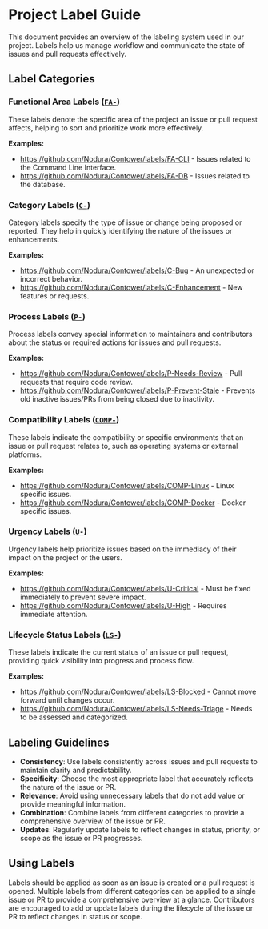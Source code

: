 # Project Label Guide

This document provides an overview of the labeling system used in our project. Labels help us manage workflow and communicate the state of issues and pull requests effectively.

## Label Categories

### Functional Area Labels ([`FA-`][FA])

These labels denote the specific area of the project an issue or pull request affects, helping to sort and prioritize work more effectively.

**Examples:**

-   https://github.com/Nodura/Contower/labels/FA-CLI - Issues related to the Command Line Interface.
-   https://github.com/Nodura/Contower/labels/FA-DB - Issues related to the database.

### Category Labels ([`C-`][C])

Category labels specify the type of issue or change being proposed or reported. They help in quickly identifying the nature of the issues or enhancements.

**Examples:**

-   https://github.com/Nodura/Contower/labels/C-Bug - An unexpected or incorrect behavior.
-   https://github.com/Nodura/Contower/labels/C-Enhancement - New features or requests.

### Process Labels ([`P-`][P])

Process labels convey special information to maintainers and contributors about the status or required actions for issues and pull requests.

**Examples:**

-   https://github.com/Nodura/Contower/labels/P-Needs-Review - Pull requests that require code review.
-   https://github.com/Nodura/Contower/labels/P-Prevent-Stale - Prevents old inactive issues/PRs from being closed due to inactivity.

### Compatibility Labels ([`COMP-`][COMP])

These labels indicate the compatibility or specific environments that an issue or pull request relates to, such as operating systems or external platforms.

**Examples:**

-   https://github.com/Nodura/Contower/labels/COMP-Linux - Linux specific issues.
-   https://github.com/Nodura/Contower/labels/COMP-Docker - Docker specific issues.

### Urgency Labels ([`U-`][U])

Urgency labels help prioritize issues based on the immediacy of their impact on the project or the users.

**Examples:**

-   https://github.com/Nodura/Contower/labels/U-Critical - Must be fixed immediately to prevent severe impact.
-   https://github.com/Nodura/Contower/labels/U-High - Requires immediate attention.

### Lifecycle Status Labels ([`LS-`][LS])

These labels indicate the current status of an issue or pull request, providing quick visibility into progress and process flow.

**Examples:**

-   https://github.com/Nodura/Contower/labels/LS-Blocked - Cannot move forward until changes occur.
-   https://github.com/Nodura/Contower/labels/LS-Needs-Triage - Needs to be assessed and categorized.

## Labeling Guidelines

-   **Consistency**: Use labels consistently across issues and pull requests to maintain clarity and predictability.
-   **Specificity**: Choose the most appropriate label that accurately reflects the nature of the issue or PR.
-   **Relevance**: Avoid using unnecessary labels that do not add value or provide meaningful information.
-   **Combination**: Combine labels from different categories to provide a comprehensive overview of the issue or PR.
-   **Updates**: Regularly update labels to reflect changes in status, priority, or scope as the issue or PR progresses.

## Using Labels

Labels should be applied as soon as an issue is created or a pull request is opened. Multiple labels from different categories can be applied to a single issue or PR to provide a comprehensive overview at a glance. Contributors are encouraged to add or update labels during the lifecycle of the issue or PR to reflect changes in status or scope.

[FA]: https://github.com/Nodura/Contower/labels?q=FA-
[C]: https://github.com/Nodura/Contower/labels?q=C-
[P]: https://github.com/Nodura/Contower/labels?q=P-
[COMP]: https://github.com/Nodura/Contower/labels?q=COMP-
[U]: https://github.com/Nodura/Contower/labels?q=U-
[LS]: https://github.com/Nodura/Contower/labels?q=LS-
